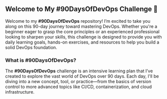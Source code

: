## Welcome to My #90DaysOfDevOps Challenge 🚀

Welcome to my **#90DaysOfDevOps** repository! I’m excited to take you along on this 90-day journey toward mastering DevOps. Whether you're a beginner eager to grasp the core principles or an experienced professional looking to sharpen your skills, this challenge is designed to provide you with daily learning goals, hands-on exercises, and resources to help you build a solid DevOps foundation.



### What is #90DaysOfDevOps?

The **#90DaysOfDevOps** challenge is an intensive learning plan that I’ve created to explore the vast world of DevOps over 90 days. Each day, I'll be diving into a new concept, tool, or practice—from the basics of version control to more advanced topics like CI/CD, containerization, and cloud infrastructure.